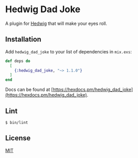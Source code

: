 # Hedwig Dad Joke

A plugin for [Hedwig](https://github.com/hedwig-im) that will make your eyes roll.

## Installation

Add `hedwig_dad_joke` to your list of dependencies in `mix.exs`:

```elixir
def deps do
  [
    {:hedwig_dad_joke, "~> 1.1.0"}
  ]
end
```

Docs can be found at
[https://hexdocs.pm/hedwig_dad_joke](https://hexdocs.pm/hedwig_dad_joke).

## Lint
```
$ bin/lint

```

## License
[MIT](https://github.com/maxbeizer/hedwig_dad_joke/blob/master/LICENSE)
